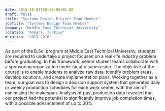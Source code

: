```yaml
---
date: 2015-10-01T00:00:00+01:00
draft: false
title: "Systems Design Project Team Member"
jobTitle: "Systems Design Team Member"
company: "Middle East Technical University"
location: "Ankara, Türkiye"
duration: "2015-2016"
---
```


As part of the B.Sc. program at Middle East Technical University, students are required to undertake a project focused on a real-life industry problem before graduating. In this framework, senior student teams collaborate with a sponsoring organization under faculty supervision. The objective of the course is to enable students to analyze raw data, identify problem areas, develop solutions, and create implementation plans.
Working together as a team, our goal was to design a decision support system that generates daily or weekly production schedules for each work center, with the aim of minimizing the makespan. Analysis of past production data revealed that our project had the potential to significantly improve job completion times, with a possible advancement of up to 30%.
